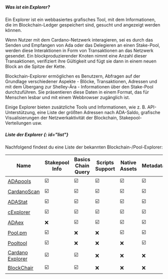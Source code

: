 ##### Was ist ein Explorer?

Ein Explorer ist ein webbasiertes grafisches Tool, mit dem Informationen, die im Blockchain-Ledger gespeichert sind, gesucht und angezeigt werden können.  

Wenn Nutzer mit dem Cardano-Netzwerk interagieren, sei es durch das Senden und Empfangen von Ada oder das Delegieren an einen Stake-Pool, werden diese Interaktionen in Form von Transaktionen an das Netzwerk gesendet. Ein blockproduzierender Knoten nimmt eine Anzahl dieser Transaktionen, verifiziert ihre Gültigkeit und fügt sie dann in einem neuen Block an die Spitze der Kette.  

Blockchain-Explorer ermöglichen es Benutzern, Abfragen auf der Grundlage verschiedener Aspekte - Blöcke, Transaktionen, Adressen und mit dem Übergang zur Shelley-Ära - Informationen über den Stake-Pool durchzuführen. Sie präsentieren diese Daten in einem Format, das für Menschen lesbar und mit einem Webbrowser zugänglich ist.  

Einige Explorer bieten zusätzliche Tools und Informationen, wie z. B. API-Unterstützung, eine Liste der größten Adressen nach ADA-Saldo, grafische Visualisierungen der Netzwerkaktivität der Blockchain, Stakepool-Verteilungen usw.

##### Liste der Explorer {: id="list"}

Nachfolgend findest du eine Liste der bekannten Blockchain-/Pool-Explorer:

|Name              |Stakepool Info         |Basics Chain Query     |Scripts Support        |Native Assets          |Metadata               |Analytics              |API Support            |Rich List              |
|------------------|-----------------------|-----------------------|-----------------------|-----------------------|-----------------------|-----------------------|-----------------------|-----------------------|
|[ADApools]        |:ballot_box_with_check:|:ballot_box_with_check:|:ballot_box_with_check:|:ballot_box_with_check:|:ballot_box_with_check:|:ballot_box_with_check:|:ballot_box_with_check:|:ballot_box_with_check:|
|[CardanoScan]     |:ballot_box_with_check:|:ballot_box_with_check:|:ballot_box_with_check:|:ballot_box_with_check:|:ballot_box_with_check:|:x:                    |:x:                    |:ballot_box_with_check:|
|[ADAStat]         |:ballot_box_with_check:|:ballot_box_with_check:|:ballot_box_with_check:|:ballot_box_with_check:|:ballot_box_with_check:|:ballot_box_with_check:|:ballot_box_with_check:|:ballot_box_with_check:|
|[cExplorer]       |:ballot_box_with_check:|:ballot_box_with_check:|:ballot_box_with_check:|:ballot_box_with_check:|:ballot_box_with_check:|:ballot_box_with_check:|:x:                    |:ballot_box_with_check:|
|[ADAex]           |:x:                    |:ballot_box_with_check:|:ballot_box_with_check:|:ballot_box_with_check:|:ballot_box_with_check:|:ballot_box_with_check:|:x:                    |:ballot_box_with_check:|
|[Pool.pm]         |:ballot_box_with_check:|:x:                    |:x:                    |:ballot_box_with_check:|:ballot_box_with_check:|:x:                    |:x:                    |:x:                    |
|[Pooltool]        |:ballot_box_with_check:|:x:                    |:x:                    |:x:                    |:ballot_box_with_check:|:ballot_box_with_check:|:x:                    |:x:                    |
|[Cardano Explorer]|:ballot_box_with_check:|:ballot_box_with_check:|:x:                    |:x:                    |:x:                    |:x:                    |:x:                    |:x:                    |
|[BlockChair]      |:ballot_box_with_check:|:ballot_box_with_check:|:x:                    |:x:                    |:x:                    |:x:                    |:x:                    |:x:                    |

[ADApools]: https://adapools.org
[CardanoScan]: https://cardanoscan.io
[ADAStat]: https://adastat.net
[cExplorer]: https://cexplorer.io
[ADAEx]: https://adaex.org
[Pool.pm]: https://pool.pm
[Pooltool]: https://pooltool.io
[Cardano Explorer]: https://explorer.cardano.org
[BlockChair]: https://blockchair.com/cardano
